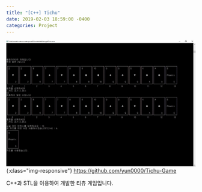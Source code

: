```yaml
---
title: "[C++] Tichu"
date: 2019-02-03 18:59:00 -0400
categories: Project
---
```


![Screenshot](/img/Tichu.jpg){:class="img-responsive"}
https://github.com/yun0000/Tichu-Game

C++과 STL을 이용하여 개발한 티츄 게임입니다. <br>
